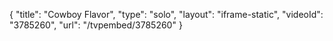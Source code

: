 {
    "title": "Cowboy Flavor",
    "type": "solo",
    "layout": "iframe-static",
    "videoId": "3785260",
    "url": "\/tvpembed\/3785260"
}